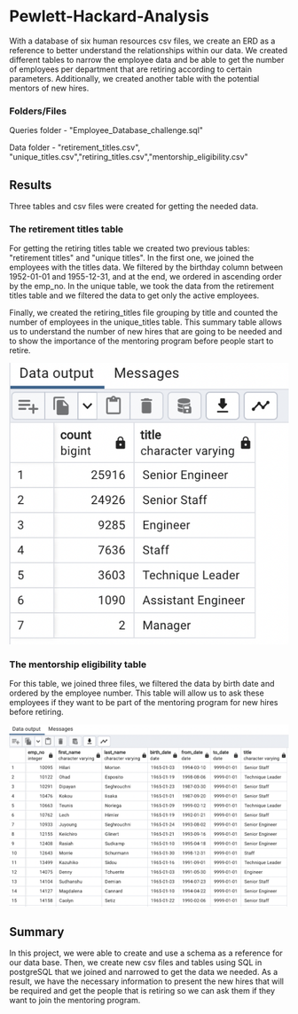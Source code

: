 # Pewlett-Hackard-Analysis
With a database of six human resources csv files, we create an ERD as a reference to better understand the relationships within our data. We created different tables to narrow the employee data and be able to get the number of employees per department that are retiring according to certain parameters. Additionally, we created another table with the potential mentors of new hires. 

### Folders/Files

Queries folder - "Employee_Database_challenge.sql"

Data folder - "retirement_titles.csv", "unique_titles.csv","retiring_titles.csv","mentorship_eligibility.csv"

## Results

Three tables and csv files were created for getting the needed data. 

### The retirement titles table

For getting the retiring titles table we created two previous tables: "retirement titles" and "unique titles". In the first one, we joined the employees with the titles data. We filtered by the birthday column between 1952-01-01 and 1955-12-31, and at the end, we ordered in ascending order by the emp_no. In the unique table, we took the data from the retirement titles table and we filtered the data to get only the active employees. 

Finally, we created the retiring_titles file grouping by title and counted the number of employees in the unique_titles table. This summary table allows us to understand the number of new hires that are going to be needed and to show the importance of the mentoring program before people start to retire. 

!["retiring_titles"](https://github.com/DylanMontemayor/Pewlett-Hackard-Analysis/blob/main/Resources/retiring_titles.png)

### The mentorship eligibility table

For this table, we joined three files, we filtered the data by birth date and ordered by the employee number. This table will allow us to ask these employees if they want to be part of the mentoring program for new hires before retiring. 

!["mentorship"](https://github.com/DylanMontemayor/Pewlett-Hackard-Analysis/blob/main/Resources/mentorship.png)

## Summary

In this project, we were able to create and use a schema as a reference for our data base. Then, we create new csv files and tables using SQL in postgreSQL that we joined and narrowed to get the data we needed. As a result, we have the necessary information to present the new hires that will be required and get the people that is retiring so we can ask them if they want to join the mentoring program.
